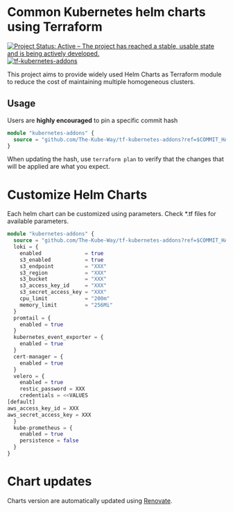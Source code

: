 # Common Kubernetes helm charts using Terraform

[![Project Status: Active – The project has reached a stable, usable state and is being actively developed.](https://www.repostatus.org/badges/latest/active.svg)](https://www.repostatus.org/#active)
[![tf-kubernetes-addons](https://github.com/The-Kube-Way/tf-kubernetes-addons/actions/workflows/terraform.yaml/badge.svg?branch=master)](https://github.com/The-Kube-Way/tf-kubernetes-addons/actions/workflows/terraform.yaml)

This project aims to provide widely used Helm Charts as Terraform module to reduce the cost of maintaining multiple homogeneous clusters.


## Usage

Users are **highly encouraged** to pin a specific commit hash

```terraform
module "kubernetes-addons" {
  source = "github.com/The-Kube-Way/tf-kubernetes-addons?ref=$COMMIT_HASH"
}
```

When updating the hash, use `terraform plan` to verify that the changes that will be applied are what you expect.

# Customize Helm Charts

Each helm chart can be customized using parameters.
Check *.tf files for available parameters.

```terraform
module "kubernetes-addons" {
  source = "github.com/The-Kube-Way/tf-kubernetes-addons?ref=$COMMIT_HASH"
  loki = {
    enabled              = true
    s3_enabled           = true
    s3_endpoint          = "XXX"
    s3_region            = "XXX"
    s3_bucket            = "XXX"
    s3_access_key_id     = "XXX"
    s3_secret_access_key = "XXX"
    cpu_limit            = "200m"
    memory_limit         = "256Mi"
  }
  promtail = {
    enabled = true
  }
  kubernetes_event_exporter = {
    enabled = true
  }
  cert-manager = {
    enabled = true
  }
  velero = {
    enabled = true
    restic_password = XXX
    credentials = <<VALUES
[default]
aws_access_key_id = XXX
aws_secret_access_key = XXX
  }
  kube-prometheus = {
    enabled = true
    persistence = false
  }
}
```

# Chart updates

Charts version are automatically updated using [Renovate](https://renovatebot.com/).